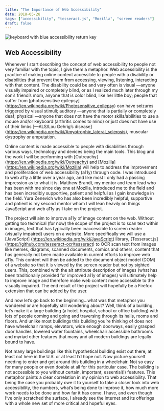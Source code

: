 ```yaml
---
title: "The Importance of Web Accessibility"
date: 2018-05-28
tags: ["accessibility", "tesseract.js", "Mozilla", "screen readers"]
draft: false
---
```


![keyboard with blue accessibility return key](https://www.gavinadvertising.com/orangejuice/wp-content/uploads/2018/01/accessibility-hero.jpg)

## Web Accessibility

Whenever I start describing the concept of web accessibility to people not very familiar with the topic, I give them a metaphor. Web accessibility is the practice of making online content accessible to people with a disability or disabilities that prevent them from accessing, viewing, listening, interacting with that content. The disability could be and very often is visual —anyone visually impaired or completely blind, or as I realized much later through my son’s friend’s mom, anyone that is color blind, like her little boy; people that suffer from [photosensitive epilepsy] (https://en.wikipedia.org/wiki/Photosensitive_epilepsy) can have seizures triggered by visual stimuli; auditory —anyone that is partially or completely deaf; physical —anyone that does not have the motor skills/abilities to use a mouse and/or keyboard (arthritis comes to mind) or just does not have use of their limbs [—ALS/Lou Gehrig’s disease] (https://en.wikipedia.org/wiki/Amyotrophic_lateral_sclerosis), muscular dystrophy or amputation.

Online content is made accessible to people with disabilities through various ways, technology and devices being the main tools. This blog and the work I will be performing with [Outreachy] (https://en.wikipedia.org/wiki/Outreachy) and [Mozilla] (https://en.wikipedia.org/wiki/Mozilla) will help to address the improvement and proliferation of web accessibility (a11y) through code. I was introduced to web a11y a little over a year ago, and like most I only had a passing impression as to what it is. Matthew Brandt, my mentor and team lead who has been with me since day one at Mozilla, introduced me to the field and has been incredibly supportive, patient and helpful as I gain knowledge in the field. Yura Zenevich who has also been incredibly helpful, supportive and patient is my second mentor whom I will lean heavily on things JavaScript and web a11y as I take on the project.

The project will aim to improve a11y of image content on the web. Without getting too technical (for now) the scope of the project is to scan text within in images, text that has typically been inaccessible to screen reader (visually impaired) users on a website. More specifically we will use a [JavaScript] (https://en.wikipedia.org/wiki/JavaScript) library, [Tesseract.js] (https://github.com/tesseract-ocr/tesseract) to OCR scan text from images like memes, diagrams, scanned documents, comics and others, content that has generally not been made available in current efforts to improve web a11y. This content will then be added to the document object model (DOM) of a website so that it is viewed by the screen reader but not by sighted users. This, combined with the alt attribute description of images (what has been traditionally provided for improved a11y of images) will ultimately help to improve image and therefore make web content more accessible to the visually impaired. The end result of the project will hopefully be a Firefox extension that can be added by the user.

And now let’s go back to the beginning…what was that metaphor you wondered or are hopefully still wondering about? Well, think of a building, let’s make it a large building (a hotel, hospital, school or office building) with lots of people coming and going and traversing through its halls, rooms and floors. And unlike most buildings this building you’re thinking of does not have wheelchair ramps, elevators, wide enough doorways, easily grasped door handles, lowered water fountains, wheelchair accessible bathrooms and myriad other features that many and all modern buildings are legally bound to have.

Not many large buildings like this hypothetical building exist out there, at least not here in the U.S. or at least I’d hope not. Now picture yourself needing to enter and get around this building in a wheelchair. Not so easy for many people or even doable at all for this particular case. The building is not accessible to you without certain, important, essential(!) features. This metaphor paints a clear correlation in my opinion to web accessibility. That being the case you probably owe it to yourself to take a closer look into web accessibility, the numbers, what’s being done to improve it, how much more work needs to be done and how far it has come. I have, and even though I’ve only scratched the surface, I already see the internet and its offerings with a whole new set of more critical and hopeful eyes.
